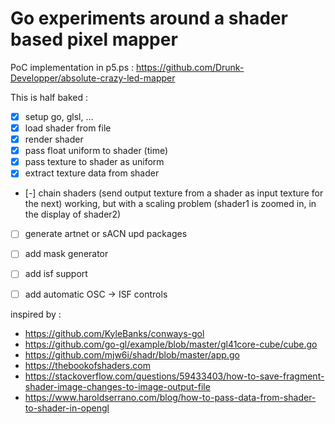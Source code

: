 # Go experiments around a shader based pixel mapper

PoC implementation in p5.ps : https://github.com/Drunk-Developper/absolute-crazy-led-mapper

This is half baked : 

- [x] setup go, glsl, ...
- [x] load shader from file
- [x] render shader
- [x] pass float uniform to shader (time)
- [x] pass texture to shader as uniform
- [x] extract texture data from shader
- [-] chain shaders (send output texture from a shader as input texture for the next)
  working, but with a scaling problem (shader1 is zoomed in, in the display of shader2)
- [ ] generate artnet or sACN upd packages
- [ ] add mask generator
- [ ] add isf support
- [ ] add automatic OSC -> ISF controls


inspired by : 
- https://github.com/KyleBanks/conways-gol
- https://github.com/go-gl/example/blob/master/gl41core-cube/cube.go
- https://github.com/mjw6i/shadr/blob/master/app.go
- https://thebookofshaders.com
- https://stackoverflow.com/questions/59433403/how-to-save-fragment-shader-image-changes-to-image-output-file
- https://www.haroldserrano.com/blog/how-to-pass-data-from-shader-to-shader-in-opengl